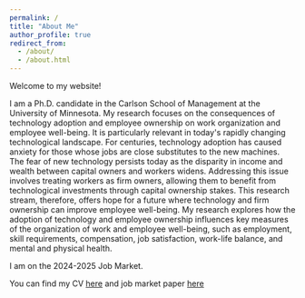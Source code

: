 ```yaml
---
permalink: /
title: "About Me"
author_profile: true
redirect_from: 
  - /about/
  - /about.html
---
```


Welcome to my website!

I am a Ph.D. candidate in the Carlson School of Management at the University of Minnesota. My research focuses on the consequences of technology adoption and employee ownership on work organization and employee well-being. It is particularly relevant in today's rapidly changing technological landscape. For centuries, technology adoption has caused anxiety for those whose jobs are close substitutes to the new machines. The fear of new technology persists today as the disparity in income and wealth between capital owners and workers widens. Addressing this issue involves treating workers as firm owners, allowing them to benefit from technological investments through capital ownership stakes. This research stream, therefore, offers hope for a future where technology and firm ownership can improve employee well-being. My research explores how the adoption of technology and employee ownership influences key measures of the organization of work and employee well-being, such as employment, skill requirements, compensation, job satisfaction, work-life balance, and mental and physical health.

I am on the 2024-2025 Job Market. 

You can find my CV [here](https://drive.google.com/file/d/17OmIjPwZqA4VZlAntr5OYfxMMxMBEKgG/view?usp=sharing) and job market paper [here](https://drive.google.com/file/d/1WyXOft3x-UFmD63VubrbFxDGmOn42bpS/view?usp=sharing)

